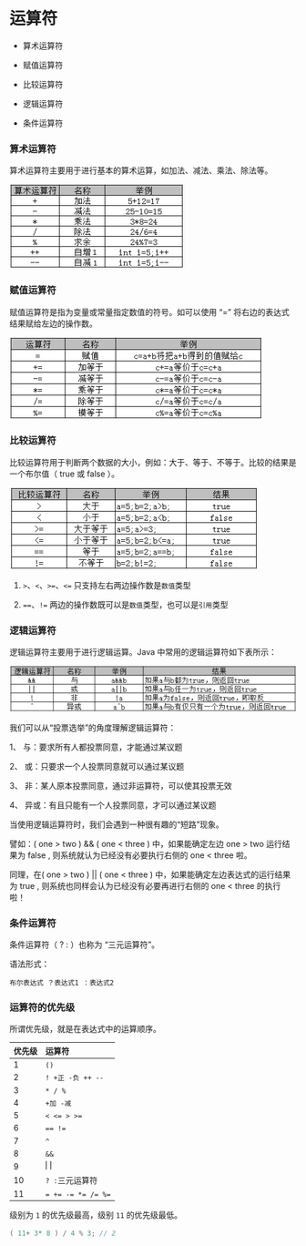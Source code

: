 # 运算符

* 算术运算符

* 赋值运算符

* 比较运算符

* 逻辑运算符

* 条件运算符

### 算术运算符

算术运算符主要用于进行基本的算术运算，如加法、减法、乘法、除法等。

![](img/arithmetic-operator.jpg)

### 赋值运算符

赋值运算符是指为变量或常量指定数值的符号。如可以使用 “=” 将右边的表达式结果赋给左边的操作数。

![](img/assignment-operators.jpg)

### 比较运算符

比较运算符用于判断两个数据的大小，例如：大于、等于、不等于。比较的结果是一个布尔值（ true 或 false ）。

![](img/comparison-operator.jpg)

1. `>`、`<`、`>=`、`<=` 只支持左右两边操作数是`数值`类型

2. `==`、`!=` 两边的操作数既可以是`数值`类型，也可以是`引用`类型

### 逻辑运算符

逻辑运算符主要用于进行逻辑运算。Java 中常用的逻辑运算符如下表所示：

![](img/logical-operator.jpg)

我们可以从“投票选举”的角度理解逻辑运算符：

1、 与：要求所有人都投票同意，才能通过某议题

2、 或：只要求一个人投票同意就可以通过某议题

3、 非：某人原本投票同意，通过非运算符，可以使其投票无效

4、 异或：有且只能有一个人投票同意，才可以通过某议题

当使用逻辑运算符时，我们会遇到一种很有趣的“短路”现象。

譬如：( one > two ) && ( one < three ) 中，如果能确定左边 one > two 运行结果为 false , 则系统就认为已经没有必要执行右侧的 one < three 啦。

同理，在( one > two ) || ( one < three ) 中，如果能确定左边表达式的运行结果为 true , 则系统也同样会认为已经没有必要再进行右侧的 one < three 的执行啦！

### 条件运算符

条件运算符（ ? : ）也称为 “三元运算符”。

语法形式：

```
布尔表达式 ？表达式1 ：表达式2
```

### 运算符的优先级

所谓优先级，就是在表达式中的运算顺序。

|优先级|运算符|
|:--|:--|
|1|`()`|
|2|`! +正 -负 ++ --`|
|3|`* / %`|
|4|`+加 -减`|
|5|`< <= > >=`|
|6|`== !=`|
|7|`^`|
|8|`&&`|
|9|![](img/logical-or.gif)|
|10|` ? : `三元运算符|
|11|`= += -= *= /= %=`|

级别为 `1` 的优先级最高，级别 `11` 的优先级最低。

```java
( 11+ 3* 8 ) / 4 % 3; // 2
```

